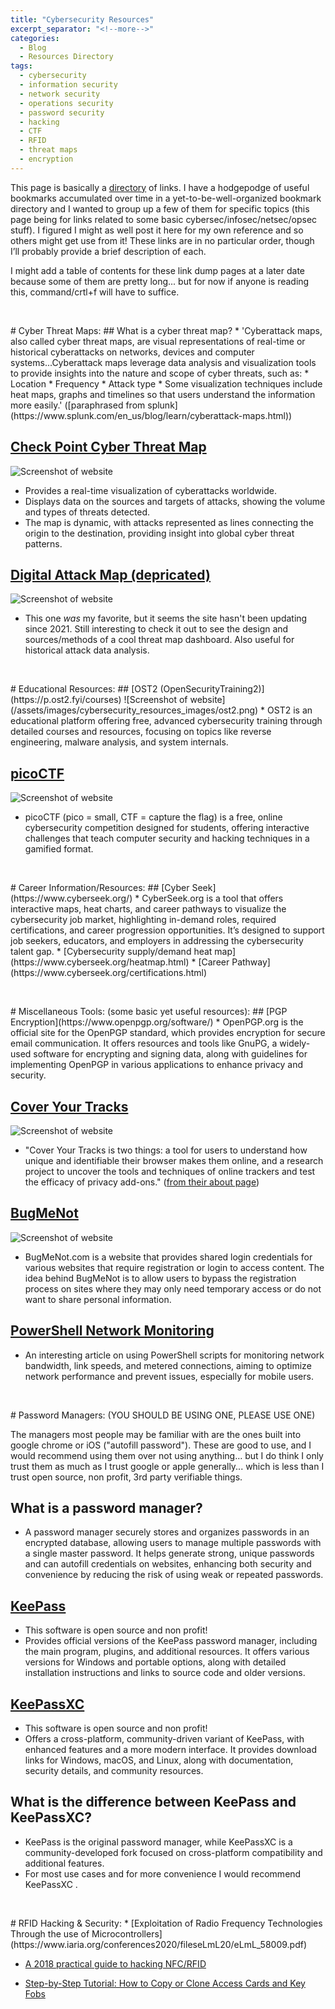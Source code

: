 ```yaml
---
title: "Cybersecurity Resources"
excerpt_separator: "<!--more-->"
categories:
  - Blog
  - Resources Directory
tags:
  - cybersecurity
  - information security
  - network security
  - operations security
  - password security
  - hacking
  - CTF
  - RFID
  - threat maps
  - encryption
---
```


This page is basically a [directory](https://jackyan.com/blog/2023/09/bring-back-the-human-curated-web-directory/) of links.<!--more--> I have a hodgepodge of useful bookmarks accumulated over time in a yet-to-be-well-organized bookmark directory and I wanted to group up a few of them for specific topics (this page being for links related to some basic cybersec/infosec/netsec/opsec stuff). I figured I might as well post it here for my own reference and so others might get use from it! These links are in no particular order, though I’ll probably provide a brief description of each.

I might add a table of contents for these link dump pages at a later date because some of them are pretty long... but for now if anyone is reading this, command/crtl+f will have to suffice.

<p>&nbsp;</p>
# Cyber Threat Maps:
## What is a cyber threat map?
* 'Cyberattack maps, also called cyber threat maps, are visual representations of real-time or historical cyberattacks on networks, devices and computer systems...Cyberattack maps leverage data analysis and visualization tools to provide insights into the nature and scope of cyber threats, such as:
    * Location
    * Frequency
    * Attack type
* Some visualization techniques include heat maps, graphs and timelines so that users understand the information more easily.'
([paraphrased from splunk](https://www.splunk.com/en_us/blog/learn/cyberattack-maps.html))

## [Check Point Cyber Threat Map](https://threatmap.checkpoint.com/)
![Screenshot of website](/assets/images/cybersecurity_resources_images/checkpoint_threatmap.png)
* Provides a real-time visualization of cyberattacks worldwide.
* Displays data on the sources and targets of attacks, showing the volume and types of threats detected.
* The map is dynamic, with attacks represented as lines connecting the origin to the destination, providing insight into global cyber threat patterns.

## [Digital Attack Map (depricated)](https://www.digitalattackmap.com)
![Screenshot of website](/assets/images/cybersecurity_resources_images/digitalattackmap.png)
* This one *was* my favorite, but it seems the site hasn't been updating since 2021. Still interesting to check it out to see the design and sources/methods of a cool threat map dashboard. Also useful for historical attack data analysis.

<p>&nbsp;</p>
# Educational Resources:
## [OST2 (OpenSecurityTraining2)](https://p.ost2.fyi/courses)
![Screenshot of website](/assets/images/cybersecurity_resources_images/ost2.png)
* OST2 is an educational platform offering free, advanced cybersecurity training through detailed courses and resources, focusing on topics like reverse engineering, malware analysis, and system internals.

## [picoCTF](https://play.picoctf.org/login)
![Screenshot of website](/assets/images/cybersecurity_resources_images/picoctf.png)
* picoCTF (pico = small, CTF = capture the flag) is a free, online cybersecurity competition designed for students, offering interactive challenges that teach computer security and hacking techniques in a gamified format.

<p>&nbsp;</p>
# Career Information/Resources:
## [Cyber Seek](https://www.cyberseek.org/)
* CyberSeek.org is a tool that offers interactive maps, heat charts, and career pathways to visualize the cybersecurity job market, highlighting in-demand roles, required certifications, and career progression opportunities. It’s designed to support job seekers, educators, and employers in addressing the cybersecurity talent gap.
    * [Cybersecurity supply/demand heat map](https://www.cyberseek.org/heatmap.html)
    * [Career Pathway](https://www.cyberseek.org/certifications.html)

<p>&nbsp;</p>
# Miscellaneous Tools:
(some basic yet useful resources):
## [PGP Encryption](https://www.openpgp.org/software/)
* OpenPGP.org is the official site for the OpenPGP standard, which provides encryption for secure email communication. It offers resources and tools like GnuPG, a widely-used software for encrypting and signing data, along with guidelines for implementing OpenPGP in various applications to enhance privacy and security.

## [Cover Your Tracks](https://coveryourtracks.eff.org/)
![Screenshot of website](/assets/images/cybersecurity_resources_images/coveryourtracks.png)
* "Cover Your Tracks is two things: a tool for users to understand how unique and identifiable their browser makes them online, and a research project to uncover the tools and techniques of online trackers and test the efficacy of privacy add-ons." ([from their about page](https://coveryourtracks.eff.org/about))

## [BugMeNot](https://bugmenot.com/)
![Screenshot of website](/assets/images/cybersecurity_resources_images/bugmenot.png)
* BugMeNot.com is a website that provides shared login credentials for various websites that require registration or login to access content. The idea behind BugMeNot is to allow users to bypass the registration process on sites where they may only need temporary access or do not want to share personal information.

## [PowerShell Network Monitoring](https://www.cyberdrain.com/monitoring-with-powershell-monitoring-network-traffic/)
* An interesting article on using PowerShell scripts for monitoring network bandwidth, link speeds, and metered connections, aiming to optimize network performance and prevent issues, especially for mobile users.

<p>&nbsp;</p>
# Password Managers:
(YOU SHOULD BE USING ONE, PLEASE USE ONE)

The managers most people may be familiar with are the ones built into google chrome or iOS ("autofill password"). These are good to use, and I would recommend using them over not using anything... but I do think I only trust them as much as I trust google or apple generally... which is less than I trust open source, non profit, 3rd party verifiable things.

## What is a password manager?
* A password manager securely stores and organizes passwords in an encrypted database, allowing users to manage multiple passwords with a single master password. It helps generate strong, unique passwords and can autofill credentials on websites, enhancing both security and convenience by reducing the risk of using weak or repeated passwords.

## [KeePass](https://keepass.info/download.html)
* This software is open source and non profit!
* Provides official versions of the KeePass password manager, including the main program, plugins, and additional resources. It offers various versions for Windows and portable options, along with detailed installation instructions and links to source code and older versions.

## [KeePassXC](https://keepassxc.org)
* This software is open source and non profit!
* Offers a cross-platform, community-driven variant of KeePass, with enhanced features and a more modern interface. It provides download links for Windows, macOS, and Linux, along with documentation, security details, and community resources.

## What is the difference between KeePass and KeePassXC?
* KeePass is the original password manager, while KeePassXC is a community-developed fork focused on cross-platform compatibility and additional features.
* For most use cases and for more convenience I would recommend KeePassXC .

<p>&nbsp;</p>
# RFID Hacking & Security:
* [Exploitation of Radio Frequency Technologies Through the use of Microcontrollers](https://www.iaria.org/conferences2020/fileseLmL20/eLmL_58009.pdf)

* [A 2018 practical guide to hacking NFC/RFID](https://smartlockpicking.com/slides/Confidence_A_2018_Practical_Guide_To_Hacking_RFID_NFC.pdf)

* [Step-by-Step Tutorial: How to Copy or Clone Access Cards and Key Fobs](https://www.getkisi.com/blog/how-to-copy-access-cards-and-keyfobs)

<p>&nbsp;</p>

